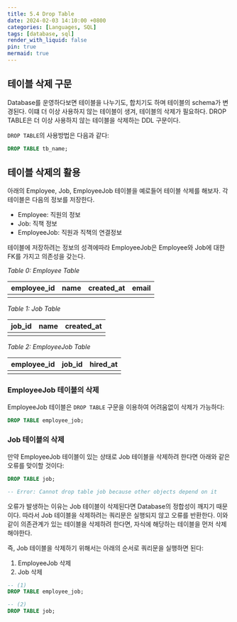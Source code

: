 ```yaml
---
title: 5.4 Drop Table
date: 2024-02-03 14:10:00 +0800
categories: [Languages, SQL]
tags: [database, sql]
render_with_liquid: false
pin: true
mermaid: true
---
```


## 테이블 삭제 구문

Database를 운영하다보면 테이블을 나누기도, 합치기도 하며 테이블의 schema가 변경된다. 이떄 더 이상 사용하지 않는 테이블이 생겨, 테이블의 삭제가 필요하다. DROP TABLE은 더 이상 사용하지 않는 테이블을 삭제하는 DDL 구문이다.

`DROP TABLE`의 사용방법은 다음과 같다:

``` sql
DROP TABLE tb_name;
```

## 테이블 삭제의 활용

아래의 Employee, Job, EmployeeJob 테이블을 예로들어 테이블 삭제를 해보자. 각 테이블은 다음의 정보를 저장한다.

- Employee: 직원의 정보
- Job: 직책 정보
- EmployeeJob: 직원과 직책의 연결정보

테이블에 저장하려는 정보의 성격에따라 EmployeeJob은 Employee와 Job에 대한 FK를 가지고 의존성을 갖는다.

_Table 0: Employee Table_

| employee_id | name | created_at          | email             |
|-------------|------|---------------------|-------------------|
||||||


_Table 1: Job Table_

| job_id | name | created_at          |
|--------|------|---------------------|
|||

_Table 2: EmployeeJob Table_

| employee_id | job_id | hired_at |
|-------------|--------|----------|
|||

### EmployeeJob 테이블의 삭제

EmployeeJob 테이블은 `DROP TABLE` 구문을 이용하여 어려움없이 삭제가 가능하다:

``` sql
DROP TABLE employee_job;
```

### Job 테이블의 삭제

만약 EmployeeJob 테이블이 있는 상태로 Job 테이블을 삭제하려 한다면 아래와 같은 오류를 맞이할 것이다:

``` sql
DROP TABLE job;

-- Error: Cannot drop table job because other objects depend on it
```

오류가 발생하는 이유는 Job 테이블이 삭제된다면 Database의 정합성이 깨지기 때문이다. 따라서 Job 테이블을 삭제하려는 쿼리문은 실행되지 않고 오류를 반환한다. 이와 같이 의존관계가 있는 테이블을 삭제하려 한다면, 자식에 해당하는 테이블을 먼저 삭제해야한다.

즉, Job 테이블을 삭제하기 위해서는 아래의 순서로 쿼리문을 실행하면 된다:

1. EmployeeJob 삭제
2. Job 삭제

``` sql
-- (1)
DROP TABLE employee_job;

-- (2)
DROP TABLE job;
```
